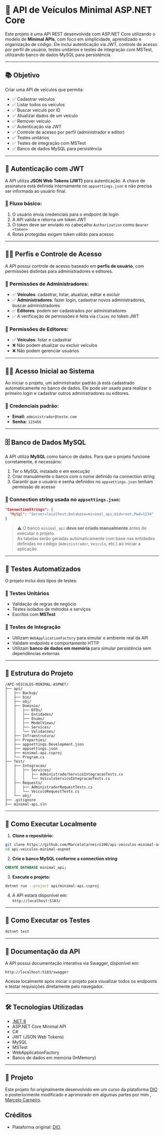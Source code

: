 # 🚗 API de Veículos Minimal ASP.NET Core

Este projeto é uma API REST desenvolvida com ASP.NET Core utilizando o modelo de **Minimal APIs**, com foco em simplicidade, aprendizado e organização de código. Ele inclui autenticação via JWT, controle de acesso por perfil de usuário, testes unitários e testes de integração com MSTest, utilizando banco de dados MySQL para persistência.

---

## 📚 Objetivo

Criar uma API de veículos que permita:

- ✅ Cadastrar veículos  
- ✅ Listar todos os veículos  
- ✅ Buscar veículo por ID  
- ✅ Atualizar dados de um veículo  
- ✅ Remover veículo  
- ✅ Autenticação via JWT  
- ✅ Controle de acesso por perfil (administrador e editor)  
- ✅ Testes unitários  
- ✅ Testes de integração com MSTest  
- ✅ Banco de dados MySQL para persistência

---

## 🔐 Autenticação com JWT

A API utiliza **JSON Web Tokens (JWT)** para autenticação. A chave de assinatura está definida internamente no `appsettings.json` e não precisa ser informada ao usuário final.

### 🔑 Fluxo básico:

1. O usuário envia credenciais para o endpoint de login  
2. A API valida e retorna um token JWT  
3. O token deve ser enviado no cabeçalho `Authorization` como `Bearer <token>`  
4. Rotas protegidas exigem token válido para acesso

---

## 👮‍♂️ Perfis e Controle de Acesso

A API possui controle de acesso baseado em **perfis de usuário**, com permissões distintas para administradores e editores.

### 🔹 Permissões de Administradores:

- ✅ **Veículos**: cadastrar, listar, atualizar, editar e excluir  
- ✅ **Administradores**: fazer login, cadastrar novos administradores, buscar administradores  
- ✅ **Editores**: podem ser cadastrados por administradores  
- ✅ A verificação de permissões é feita via `Claims` no token JWT

### 🔹 Permissões de Editores:

- ✅ **Veículos**: listar e cadastrar  
- ❌ Não podem atualizar ou excluir veículos  
- ❌ Não podem gerenciar usuários

---

## 🧑‍💻 Acesso Inicial ao Sistema

Ao iniciar o projeto, um administrador padrão já está cadastrado automaticamente no banco de dados. Ele pode ser usado para realizar o primeiro login e cadastrar outros administradores ou editores.

### 🔐 Credenciais padrão:

- **Email:** `administrador@teste.com`  
- **Senha:** `123456`

---

## 🗄️ Banco de Dados MySQL

A API utiliza **MySQL** como banco de dados. Para que o projeto funcione corretamente, é necessário:

1. Ter o MySQL instalado e em execução  
2. Criar manualmente o banco com o nome definido na connection string  
3. Garantir que o usuário e senha definidos no `appsettings.json` tenham permissão de acesso

### 🔧 Connection string usada no `appsettings.json`:

```json
"ConnectionStrings": {
  "MySql": "Server=localhost;Database=minimal_api;Uid=root;Pwd=1234"
}
```

> ⚠️ O banco `minimal_api` **deve ser criado manualmente** antes de executar o projeto.  
> As tabelas serão geradas automaticamente com base nas entidades definidas no código (`Administrador`, `Veiculo`, etc.) ao iniciar a aplicação.

---

## 🧪 Testes Automatizados

O projeto inclui dois tipos de testes:

### 🔹 Testes Unitários
- Validação de regras de negócio  
- Testes isolados de métodos e serviços  
- Escritos com **MSTest**

### 🔹 Testes de Integração
- Utilizam `WebApplicationFactory` para simular o ambiente real da API  
- Validam endpoints e comportamento HTTP  
- Utilizam **banco de dados em memória** para simular persistência sem dependências externas

---

## 🧱 Estrutura do Projeto

```
/API-VEICULOS-MINIMAL-ASPNET/
├── api/
│   ├── Backup/
│   ├── bin/
│   ├── obj/
│   ├── Dominio/
│   │   ├── DTOs/
│   │   ├── Entidades/
│   │   ├── Enums/
│   │   ├── ModelViews/
│   │   ├── Services/
│   │   └── Validacoes/
│   ├── Infraestrutura/
│   ├── Properties/
│   ├── appsettings.Development.json
│   ├── appsettings.json
│   ├── minimal-api.csproj
│   └── Program.cs
├── Test/
│   ├── Integracao/
│   │   ├── Servicos/
│   │   │   ├── AdministradorServicoIntegracaoTests.cs
│   │   │   └── VeiculoServicoIntegracaoTests.cs
│   ├── Requests/
│   │   ├── AdministradorRequestTests.cs
│   │   └── VeiculoRequestTests.cs
│   └── obj/
├── .gitignore
├── minimal-api.sln
```

---

## 🚀 Como Executar Localmente

1. **Clone o repositório:**

```bash
git clone https://github.com/MarceloCarneiro100/api-veiculos-minimal-aspnet.git
cd api-veiculos-minimal-aspnet
```

2. **Crie o banco MySQL conforme a connection string**

```sql
CREATE DATABASE minimal_api;
```

3. **Execute o projeto:**

```bash
dotnet run --project api/minimal-api.csproj
```

4. A API estará disponível em:  
   `http://localhost:5183/`

---

## 🧪 Como Executar os Testes

```bash
dotnet test
```

---

## 📄 Documentação da API

A API possui documentação interativa via Swagger, disponível em:

```
http://localhost:5183/swagger
```

Acesse localmente após iniciar o projeto para visualizar todos os endpoints e testar requisições diretamente pelo navegador.

---

## 🛠 Tecnologias Utilizadas

- [.NET 8](https://dotnet.microsoft.com/en-us/download/dotnet/8.0)  
- ASP.NET Core Minimal API  
- C#  
- JWT (JSON Web Tokens)  
- MySQL  
- MSTest  
- WebApplicationFactory  
- Banco de dados em memória (InMemory)

---


## 📄 Projeto

Este projeto foi originalmente desenvolvido em um curso da plataforma [DIO](https://www.dio.me/) e posteriormente modificado e aprimorado em algumas partes por mim , [Marcelo Carneiro](https://github.com/MarceloCarneiro100).

## Créditos

- Plataforma original: [DIO](https://www.dio.me/).
